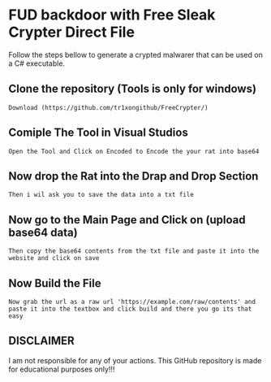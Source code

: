 #  **FUD** backdoor with Free Sleak Crypter **Direct File** 
Follow the steps bellow to generate a crypted malwarer that can be used on a C# executable.

## Clone the repository (Tools is only for windows)
```
Download (https://github.com/tr1xongithub/FreeCrypter/)
```


## Comiple The Tool in Visual Studios

```
Open the Tool and Click on Encoded to Encode the your rat into base64
```

## Now drop the Rat into the Drap and Drop Section
```
Then i wil ask you to save the data into a txt file
```
## Now go to the Main Page and Click on (upload base64 data)
```
Then copy the base64 contents from the txt file and paste it into the website and click on save
```
## Now Build the File
```
Now grab the url as a raw url 'https://example.com/raw/contents' and paste it into the textbox and click build and there you go its that easy
```
## DISCLAIMER

I am not responsible for any of your actions. This GitHub repository is made for educational purposes only!!!
